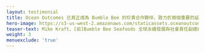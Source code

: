 ```yaml
---
layout: testimonial
title: Ocean Outcomes 已真正成為 Bumble Bee 的珍貴合作夥伴、致力於兩個重要的延繩釣長鰭鮪魚漁業改進計畫（ FIP）、支持我們更全面的企業永續發展目標。 他們覆蓋全球的的團隊在漁業管理和 FIP 管理方面展示了深厚的知識和專業知識、他們始終如一地提出務實和創新的方法來推動解決方案。 我們期待未來與 O2 繼續並擴大合作。
hero-image: https://s3-us-west-2.amazonaws.com/staticassets.oceanoutcomes.org/embedded+photos/testimonials/bumble-bee-testimonial.png
teaser-text: Mike Kraft、[前]Bumble Bee Seafoods 全球永續發展與社會責任副總裁
weight: 3
menuexclude: 'true'
---
```

